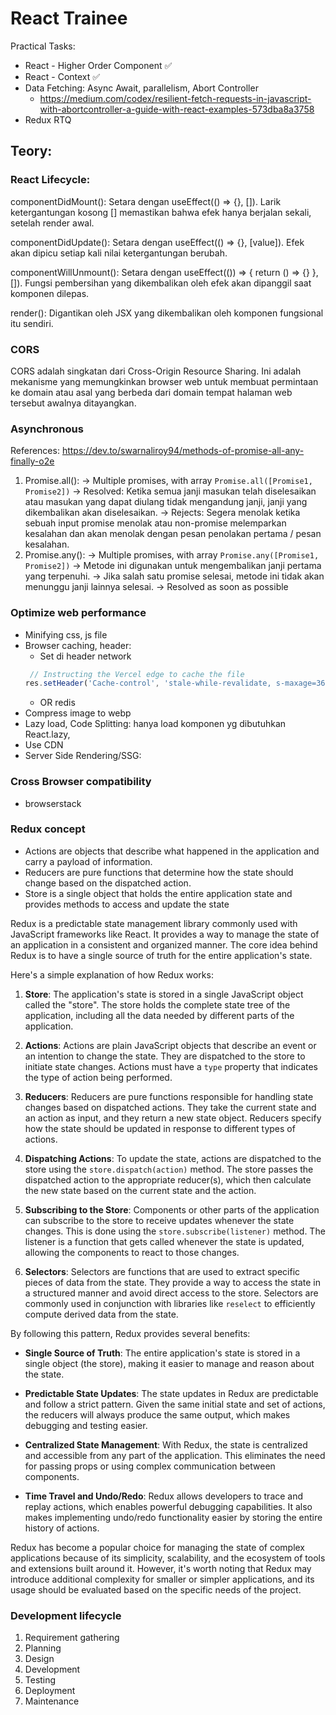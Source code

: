 # React Trainee

Practical Tasks:
- React - Higher Order Component ✅
- React - Context ✅
- Data Fetching: Async Await, parallelism, Abort Controller
  - https://medium.com/codex/resilient-fetch-requests-in-javascript-with-abortcontroller-a-guide-with-react-examples-573dba8a3758
- Redux RTQ

## Teory:
### React Lifecycle:
componentDidMount():  Setara dengan useEffect(() => {}, []). Larik ketergantungan kosong [] memastikan bahwa efek hanya berjalan sekali, setelah render awal.

componentDidUpdate(): Setara dengan useEffect(() => {}, [value]). Efek akan dipicu setiap kali nilai ketergantungan berubah.

componentWillUnmount(): Setara dengan useEffect(()) => { return () => {} }, []). Fungsi pembersihan yang dikembalikan oleh efek akan dipanggil saat komponen dilepas.

render(): Digantikan oleh JSX yang dikembalikan oleh komponen fungsional itu sendiri.

### CORS
CORS adalah singkatan dari Cross-Origin Resource Sharing. Ini adalah mekanisme yang memungkinkan browser web untuk membuat permintaan ke domain atau asal yang berbeda dari domain tempat halaman web tersebut awalnya ditayangkan.

### Asynchronous
References: https://dev.to/swarnaliroy94/methods-of-promise-all-any-finally-o2e
1. Promise.all(): 
    -> Multiple promises, with array `Promise.all([Promise1, Promise2])`
    -> Resolved: Ketika semua janji masukan telah diselesaikan atau masukan yang dapat diulang tidak mengandung janji, janji yang dikembalikan akan diselesaikan.
    -> Rejects: Segera menolak ketika sebuah input promise menolak atau non-promise melemparkan kesalahan dan akan menolak dengan pesan penolakan pertama / pesan kesalahan.
2. Promise.any(): 
    -> Multiple promises, with array `Promise.any([Promise1, Promise2])`
    -> Metode ini digunakan untuk mengembalikan janji pertama yang terpenuhi.
    -> Jika salah satu promise selesai, metode ini tidak akan menunggu janji lainnya selesai.
    -> Resolved as soon as possible

### Optimize web performance
- Minifying css, js file
- Browser caching, header:
  - Set di header network 
  ```ts
   // Instructing the Vercel edge to cache the file
  res.setHeader('Cache-control', 'stale-while-revalidate, s-maxage=3600') 
  ```
  - OR redis
- Compress image to webp
- Lazy load, Code Splitting: hanya load komponen yg dibutuhkan React.lazy,
- Use CDN
- Server Side Rendering/SSG:

### Cross Browser compatibility
- browserstack

### Redux concept
- Actions are objects that describe what happened in the application and carry a payload of information.
- Reducers are pure functions that determine how the state should change based on the dispatched action.
- Store is a single object that holds the entire application state and provides methods to access and update the state

Redux is a predictable state management library commonly used with JavaScript frameworks like React. It provides a way to manage the state of an application in a consistent and organized manner. The core idea behind Redux is to have a single source of truth for the entire application's state.

Here's a simple explanation of how Redux works:

1. **Store**: The application's state is stored in a single JavaScript object called the "store". The store holds the complete state tree of the application, including all the data needed by different parts of the application.

2. **Actions**: Actions are plain JavaScript objects that describe an event or an intention to change the state. They are dispatched to the store to initiate state changes. Actions must have a `type` property that indicates the type of action being performed.

3. **Reducers**: Reducers are pure functions responsible for handling state changes based on dispatched actions. They take the current state and an action as input, and they return a new state object. Reducers specify how the state should be updated in response to different types of actions.

4. **Dispatching Actions**: To update the state, actions are dispatched to the store using the `store.dispatch(action)` method. The store passes the dispatched action to the appropriate reducer(s), which then calculate the new state based on the current state and the action.

5. **Subscribing to the Store**: Components or other parts of the application can subscribe to the store to receive updates whenever the state changes. This is done using the `store.subscribe(listener)` method. The listener is a function that gets called whenever the state is updated, allowing the components to react to those changes.

6. **Selectors**: Selectors are functions that are used to extract specific pieces of data from the state. They provide a way to access the state in a structured manner and avoid direct access to the store. Selectors are commonly used in conjunction with libraries like `reselect` to efficiently compute derived data from the state.

By following this pattern, Redux provides several benefits:

- **Single Source of Truth**: The entire application's state is stored in a single object (the store), making it easier to manage and reason about the state.

- **Predictable State Updates**: The state updates in Redux are predictable and follow a strict pattern. Given the same initial state and set of actions, the reducers will always produce the same output, which makes debugging and testing easier.

- **Centralized State Management**: With Redux, the state is centralized and accessible from any part of the application. This eliminates the need for passing props or using complex communication between components.

- **Time Travel and Undo/Redo**: Redux allows developers to trace and replay actions, which enables powerful debugging capabilities. It also makes implementing undo/redo functionality easier by storing the entire history of actions.

Redux has become a popular choice for managing the state of complex applications because of its simplicity, scalability, and the ecosystem of tools and extensions built around it. However, it's worth noting that Redux may introduce additional complexity for smaller or simpler applications, and its usage should be evaluated based on the specific needs of the project.

### Development lifecycle
1. Requirement gathering
2. Planning
3. Design
4. Development
5. Testing
6. Deployment
7. Maintenance